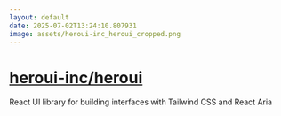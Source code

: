 ```yaml
---
layout: default
date: 2025-07-02T13:24:10.807931
image: assets/heroui-inc_heroui_cropped.png
---
```


# [heroui-inc/heroui](https://github.com/heroui-inc/heroui)

React UI library for building interfaces with Tailwind CSS and React Aria

